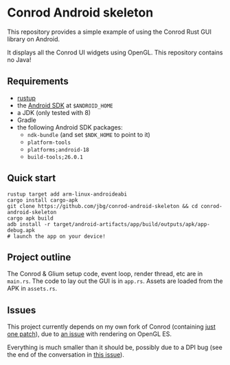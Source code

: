 # Conrod Android skeleton

This repository provides a simple example of using the Conrod Rust GUI library on Android.

It displays all the Conrod UI widgets using OpenGL. This repository contains no Java!

## Requirements

 * [rustup](https://rustup.rs/)
 * the [Android SDK](https://developer.android.com/studio/index.html#command-tools) at `$ANDROID_HOME`
 * a JDK (only tested with 8)
 * Gradle
 * the following Android SDK packages:
   * `ndk-bundle` (and set `$NDK_HOME` to point to it)
   * `platform-tools`
   * `platforms;android-18`
   * `build-tools;26.0.1`

## Quick start

    rustup target add arm-linux-androideabi
    cargo install cargo-apk
    git clone https://github.com/jbg/conrod-android-skeleton && cd conrod-android-skeleton
    cargo apk build
    adb install -r target/android-artifacts/app/build/outputs/apk/app-debug.apk
    # launch the app on your device!

## Project outline

The Conrod & Glium setup code, event loop, render thread, etc are in `main.rs`. The code to lay out the GUI is in `app.rs`. Assets are loaded from the APK in `assets.rs`.

## Issues

This project currently depends on my own fork of Conrod (containing [just one patch](https://github.com/jbg/conrod/commit/cfab936b3b5b1bc6c419de5ae939f5a83b89baec)), due to [an issue](https://github.com/PistonDevelopers/conrod/issues/1045) with rendering on OpenGL ES.

Everything is much smaller than it should be, possibly due to a DPI bug (see the end of the conversation in [this issue](https://github.com/PistonDevelopers/conrod/issues/884)).
